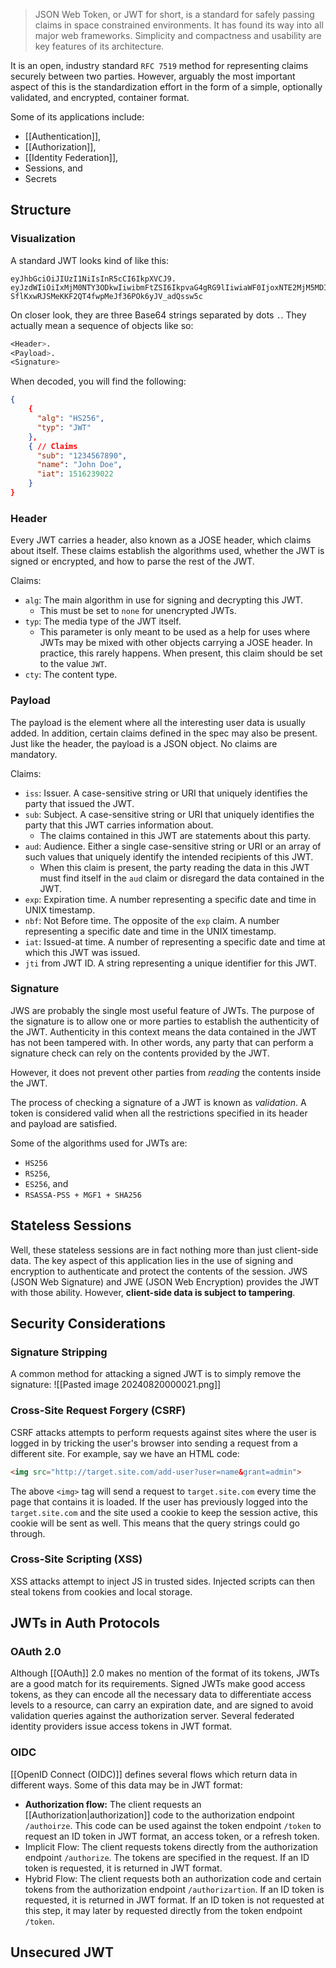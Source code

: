 > JSON Web Token, or JWT for short, is a standard for safely passing claims in space constrained environments. It has found its way into all major web frameworks. Simplicity and compactness and usability are key features of its architecture.

It is an open, industry standard `RFC 7519` method for representing claims securely between two parties. However, arguably the most important aspect of this is the standardization effort in the form of a simple, optionally validated, and encrypted, container format. 

Some of its applications include:
- [[Authentication]],
- [[Authorization]],
- [[Identity Federation]],
- Sessions, and
- Secrets
## Structure
### Visualization
A standard JWT looks kind of like this:
```
eyJhbGciOiJIUzI1NiIsInR5cCI6IkpXVCJ9.
eyJzdWIiOiIxMjM0NTY3ODkwIiwibmFtZSI6IkpvaG4gRG9lIiwiaWF0IjoxNTE2MjM5MDIyfQ.
SflKxwRJSMeKKF2QT4fwpMeJf36POk6yJV_adQssw5c
```

On closer look, they are three Base64 strings separated by dots `.`. They actually mean a sequence of objects like so:
```css
<Header>.
<Payload>.
<Signature>
```

When decoded, you will find the following:
```json
{
	{
	  "alg": "HS256",
	  "typ": "JWT"
	},
	{ // Claims
	  "sub": "1234567890",
	  "name": "John Doe",
	  "iat": 1516239022
	}
}
```
### Header
Every JWT carries a header, also known as a JOSE header, which claims about itself. These claims establish the algorithms used, whether the JWT is signed or encrypted, and how to parse the rest of the JWT.

Claims:
- `alg`: The main algorithm in use for signing and decrypting this JWT. 
	- This must be set to `none` for unencrypted JWTs.
- `typ`: The media type of the JWT itself.
	- This parameter is only meant to be used as a help for uses where JWTs may be mixed with other objects carrying a JOSE header. In practice, this rarely happens. When present, this claim should be set to the value `JWT`.
- `cty`: The content type.
### Payload
The payload is the element where all the interesting user data is usually added. In addition, certain claims defined in the spec may also be present. Just like the header, the payload is a JSON object.  No claims are mandatory.

Claims:
- `iss`: Issuer. A case-sensitive string or URI that uniquely identifies the party that issued the JWT.
- `sub`: Subject. A case-sensitive string or URI that uniquely identifies the party that this JWT carries information about.
	- The claims contained in this JWT are statements about this party. 
- `aud`: Audience. Either a single case-sensitive string or URI or an array of such values that uniquely identify the intended recipients of this JWT.
	- When this claim is present, the party reading the data in this JWT must find itself in the `aud` claim or disregard the data contained in the JWT.
- `exp`: Expiration time. A number representing a specific date and time in UNIX timestamp.
- `nbf`: Not Before time. The opposite of the `exp` claim. A number representing a specific date and time in the UNIX timestamp.
- `iat`: Issued-at time. A number of representing a specific date and time at which this JWT was issued.
- `jti` from JWT ID. A string representing a unique identifier for this JWT.
### Signature
JWS are probably the single most useful feature of JWTs. The purpose of the signature is to allow one or more parties to establish the authenticity of the JWT. Authenticity in this context means the data contained in the JWT has not been tampered with. In other words, any party that can perform a signature check can rely on the contents provided by the JWT. 

However, it does not prevent other parties from *reading* the contents inside the JWT. 

The process of checking a signature of a JWT is known as *validation*. A token is considered valid when all the restrictions specified in its header and payload are satisfied.

Some of the algorithms used for JWTs are:
- `HS256`
- `RS256`,
- `ES256`, and
- `RSASSA-PSS + MGF1 + SHA256`

## Stateless Sessions
Well, these stateless sessions are in fact nothing more than just client-side data. The key aspect of this application lies in the use of signing and encryption to authenticate and protect the contents of the session. JWS (JSON Web Signature) and JWE (JSON Web Encryption) provides the JWT with those ability. However, **client-side data is subject to tampering**.
## Security Considerations
### Signature Stripping
A common method for attacking a signed JWT is to simply remove the signature:
![[Pasted image 20240820000021.png]]
### Cross-Site Request Forgery (CSRF)
CSRF attacks attempts to perform requests against sites where the user is logged in by tricking the user's browser into sending a request from a different site. For example, say we have an HTML code:
```html
<img src="http://target.site.com/add-user?user=name&grant=admin">
```
The above `<img>` tag will send a request to `target.site.com` every time the page that contains it is loaded.  If the user has previously logged into the `target.site.com` and the site used a cookie to keep the session active, this cookie will be sent as well.  This means that the query strings could go through.
### Cross-Site Scripting (XSS)
XSS attacks attempt to inject JS in trusted sides. Injected scripts can then steal tokens from cookies and local storage.
## JWTs in Auth Protocols
### OAuth 2.0
Although [[OAuth]] 2.0 makes no mention of the format of its tokens, JWTs are a good match for its requirements. Signed JWTs make good access tokens, as they can encode all the necessary data to differentiate access levels to a resource, can carry an expiration date, and are signed to avoid validation queries against the authorization server. Several federated identity providers issue access tokens in JWT format.
### OIDC
[[OpenID Connect (OIDC)]] defines several flows which return data in different ways. Some of this data may be in JWT format:
- **Authorization flow:** The client requests an [[Authorization|authorization]] code to the authorization endpoint `/authoirze`. This code can be used against the token endpoint `/token` to request an ID token in JWT format, an access token, or a refresh token.
- Implicit Flow: The client requests tokens directly from the authorization endpoint `/authorize`. The tokens are specified in the request. If an ID token is requested, it is returned in JWT format.
- Hybrid Flow: The client requests both an authorization code and certain tokens from the authorization endpoint `/authorizartion`. If an ID token is requested, it is returned in JWT format. If an ID token is not requested at this step, it may later by requested directly from the token endpoint `/token`.
## Unsecured JWT